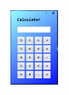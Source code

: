 <img src="https://raw.githubusercontent.com/Emmanz23/Java_Codes/52049996de4050b860ebd19c51eff50c02c95870/Calculator%20Java%20Gui/Calculator%20Gui.PNG" width="15%">
